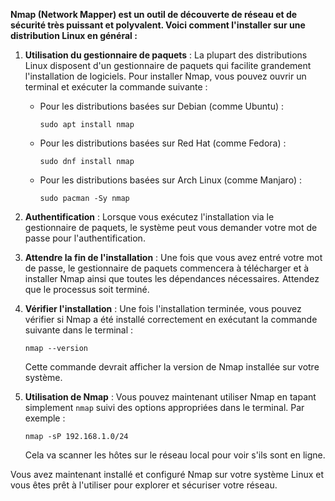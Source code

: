 **Nmap (Network Mapper) est un outil de découverte de réseau et de sécurité très puissant et polyvalent. Voici comment l'installer sur une distribution Linux en général :**

1. **Utilisation du gestionnaire de paquets** : La plupart des distributions Linux disposent d'un gestionnaire de paquets qui facilite grandement l'installation de logiciels. Pour installer Nmap, vous pouvez ouvrir un terminal et exécuter la commande suivante :

   - Pour les distributions basées sur Debian (comme Ubuntu) :

     ```
     sudo apt install nmap
     ```

   - Pour les distributions basées sur Red Hat (comme Fedora) :

     ```
     sudo dnf install nmap
     ```

   - Pour les distributions basées sur Arch Linux (comme Manjaro) :

     ```
     sudo pacman -Sy nmap
     ```

2. **Authentification** : Lorsque vous exécutez l'installation via le gestionnaire de paquets, le système peut vous demander votre mot de passe pour l'authentification.

3. **Attendre la fin de l'installation** : Une fois que vous avez entré votre mot de passe, le gestionnaire de paquets commencera à télécharger et à installer Nmap ainsi que toutes les dépendances nécessaires. Attendez que le processus soit terminé.

4. **Vérifier l'installation** : Une fois l'installation terminée, vous pouvez vérifier si Nmap a été installé correctement en exécutant la commande suivante dans le terminal :

   ```
   nmap --version
   ```

   Cette commande devrait afficher la version de Nmap installée sur votre système.

5. **Utilisation de Nmap** : Vous pouvez maintenant utiliser Nmap en tapant simplement `nmap` suivi des options appropriées dans le terminal. Par exemple :

   ```
   nmap -sP 192.168.1.0/24
   ```

   Cela va scanner les hôtes sur le réseau local pour voir s'ils sont en ligne.

 Vous avez maintenant installé et configuré Nmap sur votre système Linux et vous êtes prêt à l'utiliser pour explorer et sécuriser votre réseau.
